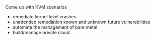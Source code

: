 Come up with KVM scenarios

* remediate kernel level crashes
* unattended remediation known and unknown future vulnerabilities
* automate the management of bare metal
* build/manage private cloud

